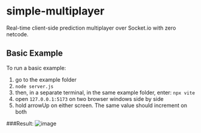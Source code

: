 # simple-multiplayer
Real-time client-side prediction multiplayer over Socket.io with zero netcode.

## Basic Example
To run a basic example:
1. go to the example folder
2. `node server.js`
3. then, in a separate terminal, in the same example folder, enter: `npx vite`
4. open `127.0.0.1:5173` on two browser windows side by side
5. hold arrowUp on either screen. The same value should increment on both

###Result:
![image](https://user-images.githubusercontent.com/96730122/220188492-8db9e7b2-4cdf-43ab-8cb0-28053b4a484f.png)

